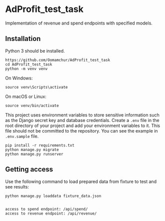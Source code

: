 # AdProfit_test_task

Implementation of revenue and spend endpoints with specified models.

## Installation

Python 3 should be installed.

    https://github.com/Oomamchur/AdProfit_test_task
    cd AdProfit_test_task
    python -m venv venv

On Windows:
    
    source venv\Scripts\activate

On macOS or Linux:

    source venv/bin/activate

This project uses environment variables to store sensitive information such as the Django secret key and database credentials.
Create a `.env` file in the root directory of your project and add your environment variables to it. This file should not be committed to the repository.
You can see the example in `.env.sample` file.

    pip install -r requirements.txt
    python manage.py migrate    
    python manage.py runserver

## Getting access
Use the following command to load prepared data from fixture to test and see results:

    python manage.py loaddata fixture_data.json


    access to spend endpoint: /api/spend/
    access to revenue endpoint: /api/revenue/
